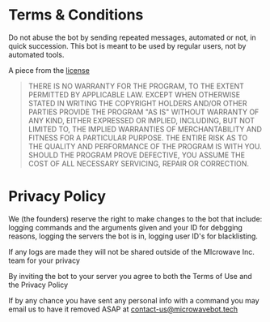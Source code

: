 # Terms & Conditions

Do not abuse the bot by sending repeated messages, automated or not, in quick succession. This bot is meant to be used by regular users, not by automated tools.

A piece from the [license](https://github.com/microwave-inc/microwave.js/blob/master/LICENSE#L591)

>  THERE IS NO WARRANTY FOR THE PROGRAM, TO THE EXTENT PERMITTED BY
APPLICABLE LAW.  EXCEPT WHEN OTHERWISE STATED IN WRITING THE COPYRIGHT
HOLDERS AND/OR OTHER PARTIES PROVIDE THE PROGRAM "AS IS" WITHOUT WARRANTY
OF ANY KIND, EITHER EXPRESSED OR IMPLIED, INCLUDING, BUT NOT LIMITED TO,
THE IMPLIED WARRANTIES OF MERCHANTABILITY AND FITNESS FOR A PARTICULAR
PURPOSE.  THE ENTIRE RISK AS TO THE QUALITY AND PERFORMANCE OF THE PROGRAM
IS WITH YOU.  SHOULD THE PROGRAM PROVE DEFECTIVE, YOU ASSUME THE COST OF
ALL NECESSARY SERVICING, REPAIR OR CORRECTION.

# Privacy Policy

We (the founders) reserve the right to make changes to the bot that include: logging commands and the arguments given and your ID for debgging reasons, logging the servers the bot is in, logging user ID's for blacklisting.

If any logs are made they will not be shared outside of the MIcrowave Inc. team for your privacy

By inviting the bot to your server you agree to both the Terms of Use and the Privacy Policy

If by any chance you have sent any personal info with a command you may email us to have it removed ASAP at [contact-us@microwavebot.tech](mailto:contact-us@microwavebot.tech)
